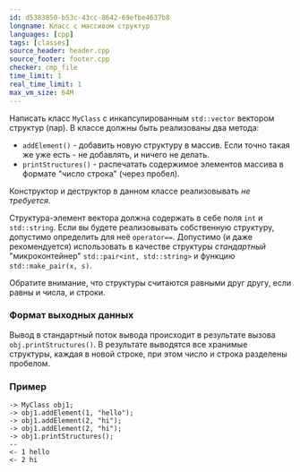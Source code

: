 ```yaml
---
id: d5383850-b53c-43cc-8642-69efbe4637b8
longname: Класс с массивом структур
languages: [cpp]
tags: [classes]
source_header: header.cpp
source_footer: footer.cpp
checker: cmp_file
time_limit: 1
real_time_limit: 1
max_vm_size: 64M
---
```


Написать класс `MyClass` с инкапсулированным `std::vector` вектором структур (пар). В классе должны быть реализованы два метода:

- `addElement()` - добавить новую структуру в массив. Если точно такая же уже есть - не добавлять, и ничего не делать.
- `printStructures()` - распечатать содержимое элементов массива в формате "число строка" (через пробел).

Конструктор и деструктор в данном классе реализовывать *не требуется*.

Структура-элемент вектора должна содержать в себе поля `int` и `std::string`.
Если вы будете реализовывать собственную структуру, допустимо определить для неё `operator==`.
Допустимо (и даже рекомендуется) использовать в качестве структуры *стандартный* "микроконтейнер" 
`std::pair<int, std::string>` и функцию `std::make_pair(x, s)`.

Обратите внимание, что структуры считаются равными друг другу, если равны и числа, и строки.

### Формат выходных данных

Вывод в стандартный поток вывода происходит в результате вызова `obj.printStructures()`.
В результате выводятся все хранимые структуры, каждая в новой строке, при этом число и строка разделены пробелом.

### Пример

```
-> MyClass obj1;
-> obj1.addElement(1, "hello");
-> obj1.addElement(2, "hi");
-> obj1.addElement(2, "hi");
-> obj1.printStructures();
--
<- 1 hello
<- 2 hi
```

